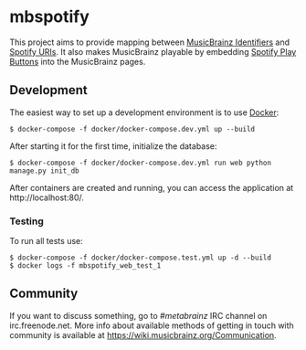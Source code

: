 # mbspotify

This project aims to provide mapping between [MusicBrainz Identifiers](https://musicbrainz.org/doc/MusicBrainz_Identifier)
and [Spotify URIs](https://developer.spotify.com/web-api/user-guide/#spotify-uris-and-ids).
It also makes MusicBrainz playable by embedding [Spotify Play Buttons](https://developer.spotify.com/technologies/widgets/spotify-play-button/)
into the MusicBrainz pages.


## Development

The easiest way to set up a development environment is to use [Docker](https://www.docker.com/):

    $ docker-compose -f docker/docker-compose.dev.yml up --build
    
After starting it for the first time, initialize the database:

    $ docker-compose -f docker/docker-compose.dev.yml run web python manage.py init_db

After containers are created and running, you can access the application at
http://localhost:80/.

### Testing

To run all tests use:

    $ docker-compose -f docker/docker-compose.test.yml up -d --build
    $ docker logs -f mbspotify_web_test_1

## Community

If you want to discuss something, go to *#metabrainz* IRC channel on
irc.freenode.net. More info about available methods of getting in touch with
community is available at https://wiki.musicbrainz.org/Communication.
